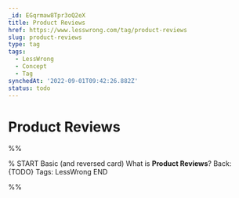 ```yaml
---
_id: EGqrmaw8Tpr3oQ2eX
title: Product Reviews
href: https://www.lesswrong.com/tag/product-reviews
slug: product-reviews
type: tag
tags:
  - LessWrong
  - Concept
  - Tag
synchedAt: '2022-09-01T09:42:26.882Z'
status: todo
---
```


# Product Reviews


%%

% START
Basic (and reversed card)
What is **Product Reviews**?
Back: {TODO}
Tags: LessWrong
END

%%
	
